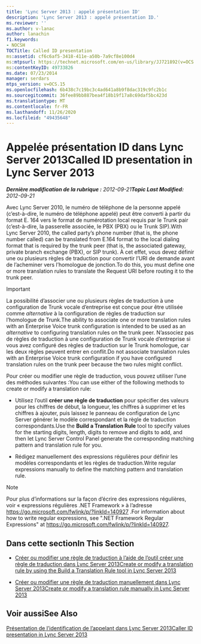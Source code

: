 ```yaml
---
title: 'Lync Server 2013 : appelé présentation ID'
description: 'Lync Server 2013 : appelé présentation ID.'
ms.reviewer: ''
ms.author: v-lanac
author: lanachin
f1.keywords:
- NOCSH
TOCTitle: Called ID presentation
ms:assetid: cf6c6af5-3418-411e-a50b-7a9cf8e100d4
ms:mtpsurl: https://technet.microsoft.com/en-us/library/JJ721892(v=OCS.15)
ms:contentKeyID: 49733826
ms.date: 07/23/2014
manager: serdars
mtps_version: v=OCS.15
ms.openlocfilehash: 6b438c7c19bc3c4ad641a8b9f8dac319c9fc2b1c
ms.sourcegitcommit: 36fee89bb887bea4f18b19f17a8c69daf5bc423d
ms.translationtype: MT
ms.contentlocale: fr-FR
ms.lasthandoff: 11/26/2020
ms.locfileid: "49435648"
---
```

# <a name="called-id-presentation-in-lync-server-2013"></a><span data-ttu-id="c996a-103">Appelée présentation ID dans Lync Server 2013</span><span class="sxs-lookup"><span data-stu-id="c996a-103">Called ID presentation in Lync Server 2013</span></span>

<div data-xmlns="http://www.w3.org/1999/xhtml">

<div class="topic" data-xmlns="http://www.w3.org/1999/xhtml" data-msxsl="urn:schemas-microsoft-com:xslt" data-cs="https://msdn.microsoft.com/">

<div data-asp="https://msdn2.microsoft.com/asp">



</div>

<div id="mainSection">

<div id="mainBody"><span data-ttu-id="c996a-104">

<span> </span></span><span class="sxs-lookup"><span data-stu-id="c996a-104">

<span> </span></span></span>

<span data-ttu-id="c996a-105">_**Dernière modification de la rubrique :** 2012-09-21_</span><span class="sxs-lookup"><span data-stu-id="c996a-105">_**Topic Last Modified:** 2012-09-21_</span></span>

<span data-ttu-id="c996a-106">Avec Lync Server 2010, le numéro de téléphone de la personne appelé (c’est-à-dire, le numéro de téléphone appelé) peut être converti à partir du format E. 164 vers le format de numérotation local requis par le Trunk pair (c’est-à-dire, la passerelle associée, le PBX (PBX) ou le Trunk SIP).</span><span class="sxs-lookup"><span data-stu-id="c996a-106">With Lync Server 2010, the called party’s phone number (that is, the phone number called) can be translated from E.164 format to the local dialing format that is required by the trunk peer (that is, the associated gateway, private branch exchange (PBX), or SIP trunk).</span></span> <span data-ttu-id="c996a-107">À cet effet, vous devez définir une ou plusieurs règles de traduction pour convertir l’URI de demande avant de l’acheminer vers l’homologue de jonction.</span><span class="sxs-lookup"><span data-stu-id="c996a-107">To do this, you must define one or more translation rules to translate the Request URI before routing it to the trunk peer.</span></span>

<div>


> [!IMPORTANT]  
> <span data-ttu-id="c996a-108">La possibilité d’associer une ou plusieurs règles de traduction à une configuration de Trunk vocale d’entreprise est conçue pour être utilisée comme <EM>alternative</EM> à la configuration de règles de traduction sur l’homologue de Trunk.</span><span class="sxs-lookup"><span data-stu-id="c996a-108">The ability to associate one or more translation rules with an Enterprise Voice trunk configuration is intended to be used as an <EM>alternative</EM> to configuring translation rules on the trunk peer.</span></span> <span data-ttu-id="c996a-109">N’associez pas de règles de traduction à une configuration de Trunk vocale d’entreprise si vous avez configuré des règles de traduction sur le Trunk homologue, car les deux règles peuvent entrer en conflit.</span><span class="sxs-lookup"><span data-stu-id="c996a-109">Do not associate translation rules with an Enterprise Voice trunk configuration if you have configured translation rules on the trunk peer because the two rules might conflict.</span></span>



</div>

<span data-ttu-id="c996a-110">Pour créer ou modifier une règle de traduction, vous pouvez utiliser l’une des méthodes suivantes :</span><span class="sxs-lookup"><span data-stu-id="c996a-110">You can use either of the following methods to create or modify a translation rule:</span></span>

  - <span data-ttu-id="c996a-111">Utilisez l’outil **créer une règle de traduction** pour spécifier des valeurs pour les chiffres de début, la longueur, les chiffres à supprimer et les chiffres à ajouter, puis laissez le panneau de configuration de Lync Server générer le modèle correspondant et la règle de traduction correspondants.</span><span class="sxs-lookup"><span data-stu-id="c996a-111">Use the **Build a Translation Rule** tool to specify values for the starting digits, length, digits to remove and digits to add, and then let Lync Server Control Panel generate the corresponding matching pattern and translation rule for you.</span></span>

  - <span data-ttu-id="c996a-112">Rédigez manuellement des expressions régulières pour définir les modèles correspondants et les règles de traduction.</span><span class="sxs-lookup"><span data-stu-id="c996a-112">Write regular expressions manually to define the matching pattern and translation rule.</span></span>

<div>


> [!NOTE]  
> <span data-ttu-id="c996a-113">Pour plus d’informations sur la façon d’écrire des expressions régulières, voir « expressions régulières .NET Framework » à l’adresse <A href="https://go.microsoft.com/fwlink/p/?linkid=140927">https://go.microsoft.com/fwlink/p/?linkId=140927</A> .</span><span class="sxs-lookup"><span data-stu-id="c996a-113">For information about how to write regular expressions, see ".NET Framework Regular Expressions" at <A href="https://go.microsoft.com/fwlink/p/?linkid=140927">https://go.microsoft.com/fwlink/p/?linkId=140927</A>.</span></span>



</div>

<div>

## <a name="in-this-section"></a><span data-ttu-id="c996a-114">Dans cette section</span><span class="sxs-lookup"><span data-stu-id="c996a-114">In This Section</span></span>

  - [<span data-ttu-id="c996a-115">Créer ou modifier une règle de traduction à l’aide de l’outil créer une règle de traduction dans Lync Server 2013</span><span class="sxs-lookup"><span data-stu-id="c996a-115">Create or modify a translation rule by using the Build a Translation Rule tool in Lync Server 2013</span></span>](lync-server-2013-create-or-modify-a-translation-rule-by-using-the-build-a-translation-rule-tool.md)

  - [<span data-ttu-id="c996a-116">Créer ou modifier une règle de traduction manuellement dans Lync Server 2013</span><span class="sxs-lookup"><span data-stu-id="c996a-116">Create or modify a translation rule manually in Lync Server 2013</span></span>](lync-server-2013-create-or-modify-a-translation-rule-manually.md)

</div>

<div>

## <a name="see-also"></a><span data-ttu-id="c996a-117">Voir aussi</span><span class="sxs-lookup"><span data-stu-id="c996a-117">See Also</span></span>


[<span data-ttu-id="c996a-118">Présentation de l’identification de l’appelant dans Lync Server 2013</span><span class="sxs-lookup"><span data-stu-id="c996a-118">Caller ID presentation in Lync Server 2013</span></span>](lync-server-2013-caller-id-presentation.md)  
  

<span data-ttu-id="c996a-119"></div>

</div>

<span> </span>

</div>

</div>

</span><span class="sxs-lookup"><span data-stu-id="c996a-119"></div>

</div>

<span> </span>

</div>

</div>

</span></span></div>

